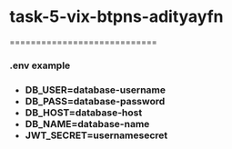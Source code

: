 # task-5-vix-btpns-adityayfn
============================
<h3> .env example <h3>
<ul>
  <li>DB_USER=database-username </li>
  <li>DB_PASS=database-password </li>
  <li>DB_HOST=database-host </li>
  <li>DB_NAME=database-name</li>
  <li>JWT_SECRET=usernamesecret </li> 
</ul>
